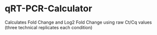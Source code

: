 # qRT-PCR-Calculator
Calculates Fold Change and Log2 Fold Change using raw Ct/Cq values (three technical replicates each condition)
